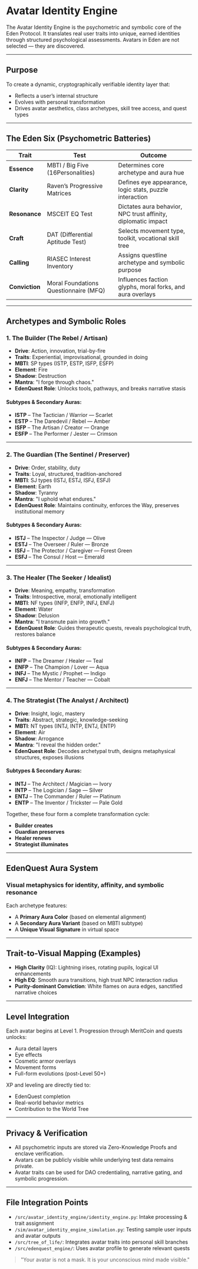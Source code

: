 # Avatar Identity Engine

The Avatar Identity Engine is the psychometric and symbolic core of the Eden Protocol. It translates real user traits into unique, earned identities through structured psychological assessments. Avatars in Eden are not selected — they are discovered.

---

## Purpose

To create a dynamic, cryptographically verifiable identity layer that:
- Reflects a user’s internal structure
- Evolves with personal transformation
- Drives avatar aesthetics, class archetypes, skill tree access, and quest types

---

## The Eden Six (Psychometric Batteries)

| Trait | Test | Outcome |
|-------|------|---------|
| **Essence** | MBTI / Big Five (16Personalities) | Determines core archetype and aura hue |
| **Clarity** | Raven’s Progressive Matrices | Defines eye appearance, logic stats, puzzle interaction |
| **Resonance** | MSCEIT EQ Test | Dictates aura behavior, NPC trust affinity, diplomatic impact |
| **Craft** | DAT (Differential Aptitude Test) | Selects movement type, toolkit, vocational skill tree |
| **Calling** | RIASEC Interest Inventory | Assigns questline archetype and symbolic purpose |
| **Conviction** | Moral Foundations Questionnaire (MFQ) | Influences faction glyphs, moral forks, and aura overlays |

---

## Archetypes and Symbolic Roles

### 1. The Builder (The Rebel / Artisan)
- **Drive**: Action, innovation, trial-by-fire
- **Traits**: Experiential, improvisational, grounded in doing
- **MBTI**: SP types (ISTP, ESTP, ISFP, ESFP)
- **Element**: Fire
- **Shadow**: Destruction
- **Mantra**: "I forge through chaos."
- **EdenQuest Role**: Unlocks tools, pathways, and breaks narrative stasis

#### Subtypes & Secondary Auras:
- **ISTP** – The Tactician / Warrior — Scarlet
- **ESTP** – The Daredevil / Rebel — Amber
- **ISFP** – The Artisan / Creator — Orange
- **ESFP** – The Performer / Jester — Crimson

---

### 2. The Guardian (The Sentinel / Preserver)
- **Drive**: Order, stability, duty
- **Traits**: Loyal, structured, tradition-anchored
- **MBTI**: SJ types (ISTJ, ESTJ, ISFJ, ESFJ)
- **Element**: Earth
- **Shadow**: Tyranny
- **Mantra**: "I uphold what endures."
- **EdenQuest Role**: Maintains continuity, enforces the Way, preserves institutional memory

#### Subtypes & Secondary Auras:
- **ISTJ** – The Inspector / Judge — Olive
- **ESTJ** – The Overseer / Ruler — Bronze
- **ISFJ** – The Protector / Caregiver — Forest Green
- **ESFJ** – The Consul / Host — Emerald

---

### 3. The Healer (The Seeker / Idealist)
- **Drive**: Meaning, empathy, transformation
- **Traits**: Introspective, moral, emotionally intelligent
- **MBTI**: NF types (INFP, ENFP, INFJ, ENFJ)
- **Element**: Water
- **Shadow**: Delusion
- **Mantra**: "I transmute pain into growth."
- **EdenQuest Role**: Guides therapeutic quests, reveals psychological truth, restores balance

#### Subtypes & Secondary Auras:
- **INFP** – The Dreamer / Healer — Teal
- **ENFP** – The Champion / Lover — Aqua
- **INFJ** – The Mystic / Prophet — Indigo
- **ENFJ** – The Mentor / Teacher — Cobalt

---

### 4. The Strategist (The Analyst / Architect)
- **Drive**: Insight, logic, mastery
- **Traits**: Abstract, strategic, knowledge-seeking
- **MBTI**: NT types (INTJ, INTP, ENTJ, ENTP)
- **Element**: Air
- **Shadow**: Arrogance
- **Mantra**: "I reveal the hidden order."
- **EdenQuest Role**: Decodes archetypal truth, designs metaphysical structures, exposes illusions

#### Subtypes & Secondary Auras:
- **INTJ** – The Architect / Magician — Ivory
- **INTP** – The Logician / Sage — Silver
- **ENTJ** – The Commander / Ruler — Platinum
- **ENTP** – The Inventor / Trickster — Pale Gold

Together, these four form a complete transformation cycle:
- **Builder creates**
- **Guardian preserves**
- **Healer renews**
- **Strategist illuminates**

---

## EdenQuest Aura System

### Visual metaphysics for identity, affinity, and symbolic resonance

Each archetype features:
- A **Primary Aura Color** (based on elemental alignment)
- A **Secondary Aura Variant** (based on MBTI subtype)
- A **Unique Visual Signature** in virtual space

---

## Trait-to-Visual Mapping (Examples)

- **High Clarity** (IQ): Lightning irises, rotating pupils, logical UI enhancements
- **High EQ**: Smooth aura transitions, high trust NPC interaction radius
- **Purity-dominant Conviction**: White flames on aura edges, sanctified narrative choices

---

## Level Integration

Each avatar begins at Level 1. Progression through MeritCoin and quests unlocks:
- Aura detail layers
- Eye effects
- Cosmetic armor overlays
- Movement forms
- Full-form evolutions (post-Level 50+)

XP and leveling are directly tied to:
- EdenQuest completion
- Real-world behavior metrics
- Contribution to the World Tree

---

## Privacy & Verification

- All psychometric inputs are stored via Zero-Knowledge Proofs and enclave verification.
- Avatars can be publicly visible while underlying test data remains private.
- Avatar traits can be used for DAO credentialing, narrative gating, and symbolic progression.

---

## File Integration Points

- `/src/avatar_identity_engine/identity_engine.py`: Intake processing & trait assignment
- `/sim/avatar_identity_engine_simulation.py`: Testing sample user inputs and avatar outputs
- `/src/tree_of_life/`: Integrates avatar traits into personal skill branches
- `/src/edenquest_engine/`: Uses avatar profile to generate relevant quests

> "Your avatar is not a mask. It is your unconscious mind made visible."

